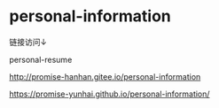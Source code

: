 # personal-information

链接访问↓

personal-resume

http://promise-hanhan.gitee.io/personal-information

https://promise-yunhai.github.io/personal-information/
